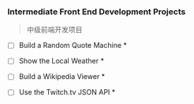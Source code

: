 ### Intermediate Front End Development Projects
> 中级前端开发项目

- [ ]  Build a Random Quote Machine *

- [ ]  Show the Local Weather *

- [ ]  Build a Wikipedia Viewer *

- [ ]  Use the Twitch.tv JSON API *

